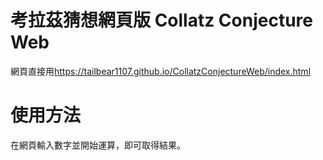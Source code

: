 # 考拉茲猜想網頁版 Collatz Conjecture Web
網頁直接用<https://tailbear1107.github.io/CollatzConjectureWeb/index.html>

# 使用方法
在網頁輸入數字並開始運算，即可取得結果。




